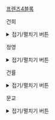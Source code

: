 
<a href = 'https://programmers.co.kr/learn/courses/30/lessons/17679'> 프렌즈4블록 </a>


건희
<details>
<summary>접기/펼치기 버튼</summary>

``` python

def solution(m, n, board):
    answer = 0
    for i in range(len(board)):
        board[i] = list(board[i])
    
    while True:
        remove = [[0]*n for _ in range(m)]
        for i in range(m - 1):
            for j in range(n - 1):
                if board[i][j] != 0 and board[i][j] == board[i][j + 1] and board[i][j] == board[i + 1][j] and board[i][j] == board[i + 1][j + 1]:
                    remove[i][j] = 1
                    remove[i][j + 1] = 1
                    remove[i + 1][j] = 1
                    remove[i + 1][j + 1] = 1
        count = 0
        for i in range(m): 
            count += sum(remove[i])
        answer += count
        if count == 0: 
            break
        # 지워진 블록 채우기
        for i in range(m - 1, -1, -1):
            for j in range(n):
                if remove[i][j] == 1:
                    x = i - 1
                    # x 올리기 remove 가 1이 아닐때까지 쭈우욱 올라간다.
                    while x >= 0 and remove[x][j] == 1: 
                        x -= 1
                    ## 만약 0보다 작다면위에 아무것도 없으니까 그냥 0으로 바꿔버린다.
                    if x < 0:
                        board[i][j] = 0
                    else:
                        board[i][j] = board[x][j]
                        remove[x][j] = 1

    return answer
	
```
	
</details>
    
정영
<details>
<summary>접기/펼치기 버튼</summary>
	
#include <string>
#include <vector>
#include <queue>

using namespace std;

vector<vector<int>> is_block;

bool check_block(int m, int n, vector<string> board) {
    bool has_change = false;
    for(int i = 0; i < m-1; i++) {
        for(int j = 0; j < n-1; j++) {
            if(board[i][j] != 'X' &&
              board[i][j] == board[i][j+1] &&
              board[i][j] == board[i+1][j] &&
              board[i][j] == board[i+1][j+1] ) {
                if(is_block[i][j] == 0) {
                    has_change = true;
                }
                is_block[i][j] = 1;
                is_block[i][j+1] = 1;
                is_block[i+1][j] = 1;
                is_block[i+1][j+1] = 1;
            }
        }
    }
    return has_change;
}
void block_down(int m, int l, vector<string> &board) {
    queue<pair<char, int>> q;
    for(int i = m-1; i >= 0; i--) {
        if(is_block[i][l] == 0) {
            q.push({board[i][l], 0});
        }
    }
    for(int i = m-1; i >= 0; i--) {
        if(is_block[i][l] == 1) {
            q.push({'X', 1});
        }
    }
    for(int i = m-1; i >= 0; i--) {
        board[i][l] = q.front().first;
        is_block[i][l] = q.front().second;
        q.pop();
    }
}

int solution(int m, int n, vector<string> board) {
    int answer = 0;
    is_block = vector<vector<int>>(m, vector<int>(n, 0));
    
    // check block
    while(check_block(m, n, board)) {
        // push down
        for(int line = 0; line < n; line++) {
            block_down(m, line, board);
        }
    }
    // count
    for(int i = 0; i < m; i++) {
        for(int j = 0; j < n; j++) {
            answer += is_block[i][j];
        }
    }
    
    return answer;
}

</details>
    
건률
<details>
<summary>접기/펼치기 버튼</summary>
	
테스트 5 〉	통과 (66.45ms, 10.3MB)
``` python
	
#18:04 시작 19:00 중단
#19:30 재시작 19:53 완료

#본인 위치기준 4개의 블럭을 지우기 위한 루프배열
checkList = [[0,1],[1,0],[1,1]]

#삭제할 부분을 체크하기위한 부분
#삭제할 예정일 부분을 소문자로 나타냄
def check(y,x,board):
    char = board[y][x]
    if char == '' :
        return False
    for i,j in checkList :
        if (char != board[y+i][x+j].upper() and
            char != board[y+i][x+j].lower()):
            return False
    
    board[y][x] = char.lower()
    for i,j in checkList :
        board[y+i][x+j] = board[y][x]
    return True
        

def solution(m, n, board):
    answer = 0
    boardList = []
    
    for i in range(m) :
        boardList.append(list(board[i]))
        
    mylist = []
    
    #리스트에서 삭제할때 후처리작업이 필요없게 리스트를 90도 회전하여 새로만듦
    for j in range(n):
        mylist.append([])
        for i in range(m):
            mylist[j].append(board[m-i-1][j])
        
    isCheck = True
    
    
    #하나라도 삭제할 부분이 생기면 루프
    #모든 경우의수를 모두 해보는 부르트포스 사용
    while isCheck is True :
        isCheck = False

        for i in range(n-1) :
            for j in range(m-1) :
                if check(i,j,mylist) is True :
                    isCheck = True
                    
        i = 0
        while i < n :
            j = 0
            while j < m :
                if mylist[i][j] == '' :
                    break
                if mylist[i][j].islower():
                    del mylist[i][j]
                    mylist[i].append('')
                    #i,j 번째를 지우면 다음 순번은 j+1번째가 아닌 다시한번 j번째이므로
                    #j를 1 빼줌
                    j-=1
                    answer += 1
                j+=1
            i+=1
                    
    return answer
```
  
</details>

  
문교
<details>
<summary>접기/펼치기 버튼</summary>

테스트 5 〉	통과 (2.40ms, 3.77MB)
	
``` cpp
	
#include <string>
#include <vector>

using namespace std;

bool canClear(int m, int n, vector<string>& board)
{
    char c = board[m][n];
    
    return c == board[m][n + 1]
        && c == board[m + 1][n]
        && c == board[m + 1][n + 1];
}

int solution(int m, int n, vector<string> board) {
    int answer = 0;

    while (true)
    {
        vector<vector<bool>> clearFlags(m, vector<bool>(n, false));

        bool finishFlag = true;

        for (int i = 0; i < m - 1; ++i)
        {
            for (int j = 0; j < n - 1; ++j)
            {
                if (board[i][j] == ' ' )
                    continue;

                if (canClear(i, j, board))
                {
                    clearFlags[i][j] = true;
                    clearFlags[i][j + 1] = true;
                    clearFlags[i + 1][j] = true;
                    clearFlags[i + 1][j + 1] = true;

                    finishFlag = false;
                }
            }
        }

        if (finishFlag)
            break;

        for (int i = 0; i < m; ++i)
        {
            for (int j = 0; j < n; ++j)
            {
                if (clearFlags[i][j] == true)
                {
                    board[i][j] = ' ';
                    ++answer;
                }
            }
        }

        for (int i = m - 1; i >= 0; --i)
        {
            for (int j = n - 1; j >= 0; --j)
            {
                if (board[i][j] != ' ')
                    continue;

                for (int k = i - 1; k >= 0; k--) 
                {
                    if (board[k][j] != ' ') 
                    {
                        board[i][j] = board[k][j];
                        board[k][j] = ' ';
                        break;
                    }
                }
            }
        }

    }

    return answer;
}
	
```
	
</details>
